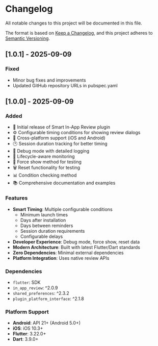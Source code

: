 # Changelog

All notable changes to this project will be documented in this file.

The format is based on [Keep a Changelog](https://keepachangelog.com/en/1.0.0/),
and this project adheres to [Semantic Versioning](https://semver.org/spec/v2.0.0.html).

## [1.0.1] - 2025-09-09

### Fixed

- Minor bug fixes and improvements
- Updated GitHub repository URLs in pubspec.yaml

## [1.0.0] - 2025-09-09

### Added

- 🎉 Initial release of Smart In-App Review plugin
- ⚙️ Configurable timing conditions for showing review dialogs
- 📱 Cross-platform support (iOS and Android)
- 🕐 Session duration tracking for better timing
- 🐛 Debug mode with detailed logging
- 🔄 Lifecycle-aware monitoring
- 🧪 Force show method for testing
- 🗑️ Reset functionality for testing
- 📊 Condition checking method
- 📚 Comprehensive documentation and examples

### Features

- **Smart Timing**: Multiple configurable conditions
  - Minimum launch times
  - Days after installation
  - Days between reminders
  - Session duration requirements
  - Configurable delays
- **Developer Experience**: Debug mode, force show, reset data
- **Modern Architecture**: Built with latest Flutter/Dart standards
- **Zero Dependencies**: Minimal external dependencies
- **Platform Integration**: Uses native review APIs

### Dependencies

- `flutter`: SDK
- `in_app_review`: ^2.0.9
- `shared_preferences`: ^2.3.2
- `plugin_platform_interface`: ^2.1.8

### Platform Support

- **Android**: API 21+ (Android 5.0+)
- **iOS**: iOS 10.3+
- **Flutter**: 3.22.0+
- **Dart**: 3.9.0+
